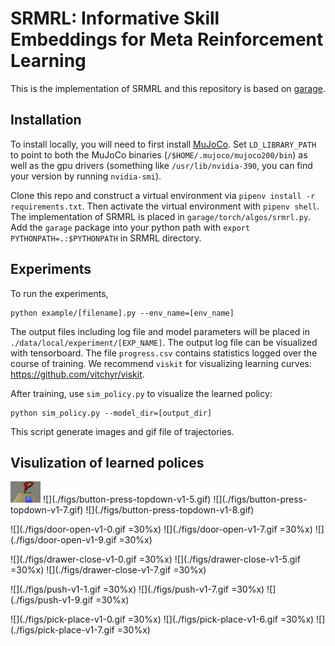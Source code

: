 # SRMRL: Informative Skill Embeddings for Meta Reinforcement Learning

This is the implementation of SRMRL and this repository is based on [garage](https://github.com/rlworkgroup/garage).

## Installation
To install locally, you will need to first install [MuJoCo](https://www.roboti.us/index.html). Set `LD_LIBRARY_PATH` to point to both the MuJoCo binaries (`/$HOME/.mujoco/mujoco200/bin`) as well as the gpu drivers (something like `/usr/lib/nvidia-390`, you can find your version by running `nvidia-smi`).

Clone this repo and construct a virtual environment via `pipenv install -r requirements.txt`. Then activate the virtual environment with `pipenv shell`.
The implementation of SRMRL is placed in `garage/torch/algos/srmrl.py`. Add the `garage` package into your python path with `export PYTHONPATH=.:$PYTHONPATH` in SRMRL directory.

## Experiments
To run the experiments,
```
python example/[filename].py --env_name=[env_name]
```
The output files including log file and model parameters will be placed in `./data/local/experiment/[EXP_NAME]`.
The output log file can be visualized with tensorboard. 
The file `progress.csv` contains statistics logged over the course of training.
We recommend `viskit` for visualizing learning curves: https://github.com/vitchyr/viskit.

After training, use `sim_policy.py` to visualize the learned policy:
```
python sim_policy.py --model_dir=[output_dir]
```
This script generate images and gif file of trajectories.

## Visulization of learned polices
<img src="./figs/button-press-topdown-v1-5.gif" width="48">
![](./figs/button-press-topdown-v1-5.gif) ![](./figs/button-press-topdown-v1-7.gif) ![](./figs/button-press-topdown-v1-8.gif)

![](./figs/door-open-v1-0.gif =30%x) ![](./figs/door-open-v1-7.gif =30%x) ![](./figs/door-open-v1-9.gif =30%x)

![](./figs/drawer-close-v1-0.gif =30%x) ![](./figs/drawer-close-v1-5.gif =30%x) ![](./figs/drawer-close-v1-7.gif =30%x) 

![](./figs/push-v1-1.gif =30%x) ![](./figs/push-v1-7.gif =30%x) ![](./figs/push-v1-9.gif =30%x) 

![](./figs/pick-place-v1-0.gif =30%x) ![](./figs/pick-place-v1-6.gif =30%x) ![](./figs/pick-place-v1-7.gif =30%x) 


